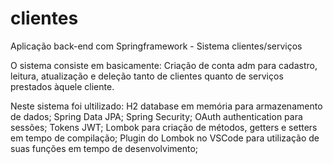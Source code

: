 # clientes
Aplicação back-end com Springframework - Sistema clientes/serviços

O sistema consiste em basicamente:
Criação de conta adm para cadastro, leitura, atualização e deleção tanto de clientes quanto de serviços prestados àquele cliente.

Neste sistema foi ultilizado:
H2 database em memória para armazenamento de dados;
Spring Data JPA;
Spring Security;
OAuth authentication para sessões;
Tokens JWT;
Lombok para criação de métodos, getters e setters em tempo de compilação;
Plugin do Lombok no VSCode para utilização de suas funções em tempo de desenvolvimento;
